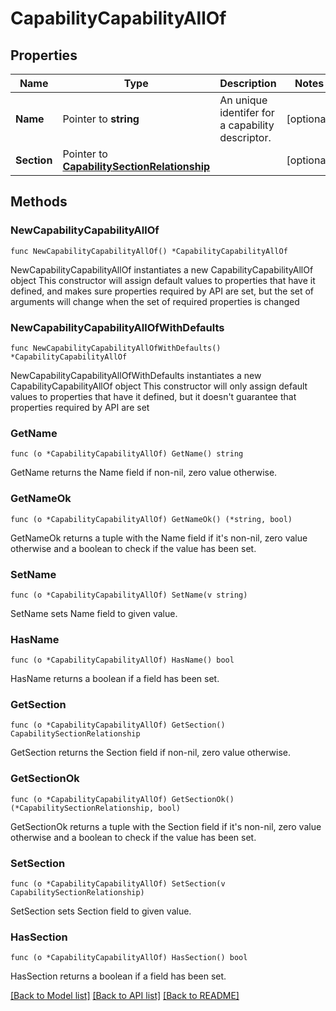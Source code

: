 # CapabilityCapabilityAllOf

## Properties

Name | Type | Description | Notes
------------ | ------------- | ------------- | -------------
**Name** | Pointer to **string** | An unique identifer for a capability descriptor. | [optional] 
**Section** | Pointer to [**CapabilitySectionRelationship**](capability.Section.Relationship.md) |  | [optional] 

## Methods

### NewCapabilityCapabilityAllOf

`func NewCapabilityCapabilityAllOf() *CapabilityCapabilityAllOf`

NewCapabilityCapabilityAllOf instantiates a new CapabilityCapabilityAllOf object
This constructor will assign default values to properties that have it defined,
and makes sure properties required by API are set, but the set of arguments
will change when the set of required properties is changed

### NewCapabilityCapabilityAllOfWithDefaults

`func NewCapabilityCapabilityAllOfWithDefaults() *CapabilityCapabilityAllOf`

NewCapabilityCapabilityAllOfWithDefaults instantiates a new CapabilityCapabilityAllOf object
This constructor will only assign default values to properties that have it defined,
but it doesn't guarantee that properties required by API are set

### GetName

`func (o *CapabilityCapabilityAllOf) GetName() string`

GetName returns the Name field if non-nil, zero value otherwise.

### GetNameOk

`func (o *CapabilityCapabilityAllOf) GetNameOk() (*string, bool)`

GetNameOk returns a tuple with the Name field if it's non-nil, zero value otherwise
and a boolean to check if the value has been set.

### SetName

`func (o *CapabilityCapabilityAllOf) SetName(v string)`

SetName sets Name field to given value.

### HasName

`func (o *CapabilityCapabilityAllOf) HasName() bool`

HasName returns a boolean if a field has been set.

### GetSection

`func (o *CapabilityCapabilityAllOf) GetSection() CapabilitySectionRelationship`

GetSection returns the Section field if non-nil, zero value otherwise.

### GetSectionOk

`func (o *CapabilityCapabilityAllOf) GetSectionOk() (*CapabilitySectionRelationship, bool)`

GetSectionOk returns a tuple with the Section field if it's non-nil, zero value otherwise
and a boolean to check if the value has been set.

### SetSection

`func (o *CapabilityCapabilityAllOf) SetSection(v CapabilitySectionRelationship)`

SetSection sets Section field to given value.

### HasSection

`func (o *CapabilityCapabilityAllOf) HasSection() bool`

HasSection returns a boolean if a field has been set.


[[Back to Model list]](../README.md#documentation-for-models) [[Back to API list]](../README.md#documentation-for-api-endpoints) [[Back to README]](../README.md)


